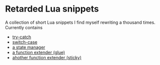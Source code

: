 # Retarded Lua snippets

A collection of short Lua snippets I find myself rewriting a thousand times.
Currently contains
 * [try-catch](try.lua)
 * [switch-case](switch.lua)
 * [a state manager](state.lua)
 * [a function extender (glue)](glue.lua)
 * [ahother function extender (sticky)](sticky.lua)